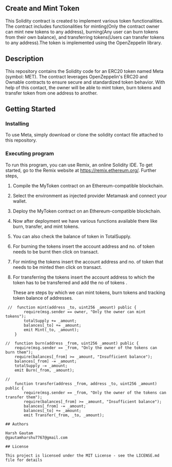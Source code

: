 ## Create and Mint Token

This Solidity contract is created to implement various token functionalities. The contract includes functionalities for minting(Only the contract owner can mint new tokens to any address), burning(Any user can burn tokens from their own balance), and transferring tokens(Users can transfer tokens to any address).The token is implemented using the OpenZeppelin library.
## Description
This repository contains the Solidity code for an ERC20 token named Meta (symbol: MET). The contract leverages OpenZeppelin's ERC20 and Ownable contracts to ensure secure and standardized token behavior. With help of this contact, the owner will be able to mint token, burn tokens and transfer token from one address to another. 
## Getting Started
### Installing
To use Meta, simply download or clone the solidity contact file attached to this repository.

### Executing program
To run this program, you can use Remix, an online Solidity IDE. To get started, go to the Remix website at https://remix.ethereum.org/.
Further steps,
1. Compile the MyToken contract on an Ethereum-compatible blockchain. 
2. Select the environment as injected provider Metamask and connect your wallet.
3. Deploy the MyToken contract on  an Ethereum-compatible blockchain.
4. Now after deployment we have various functions available there like burn, transfer, and mint tokens.
5. You can also check the  balance of token in TotalSupply.
6. For burning the tokens insert the account address  and no. of token needs to be burnt then click on transact.
7. For minting the tokens insert the account address  and no. of token that needs to be minted then click on transact.
8. For transferring the tokens insert the account address to which the token has to be transferred and add the no of tokens .



   These are steps by which we can mint tokens, burn tokens and tracking token balance of addresses.


```
 //  function mint(address _to, uint256 _amount) public {
        require(msg.sender == owner, "Only the owner can mint tokens");
        totalSupply += _amount;
        balances[_to] += _amount;
        emit Mint(_to, _amount);
    } 

```
    //  function burn(address _from, uint256 _amount) public {
        require(msg.sender == _from, "Only the owner of the tokens can burn them");
        require(balances[_from] >= _amount, "Insufficient balance");
        balances[_from] -= _amount;
        totalSupply -= _amount;
        emit Burn(_from, _amount);

```
//
    function transfer(address _from, address _to, uint256 _amount) public {
        require(msg.sender == _from, "Only the owner of the tokens can transfer them");
        require(balances[_from] >= _amount, "Insufficient balance");
        balances[_from] -= _amount;
        balances[_to] += _amount;
        emit Transfer(_from, _to, _amount);

## Authors

Harsh Gautam
@gautamharshu7767@gmail.com

## License

This project is licensed under the MIT License - see the LICENSE.md file for details
